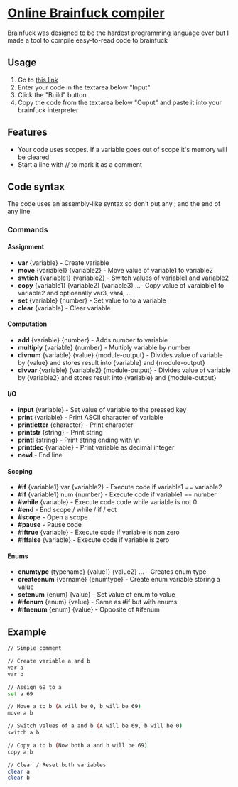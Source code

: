 # [Online Brainfuck compiler](https://antosser.github.io/brainfuck-compiler-web/)
Brainfuck was designed to be the hardest programming language ever but I made a tool to compile easy-to-read code to brainfuck

## Usage
1. Go to [this link](https://antosser.github.io/brainfuck-compiler-web/)
2. Enter your code in the textarea below "Input"
3. Click the "Build" button
4. Copy the code from the textarea below "Ouput" and paste it into your brainfuck interpreter

## Features
- Your code uses scopes. If a variable goes out of scope it's memory will be cleared
- Start a line with // to mark it as a comment

## Code syntax
The code uses an assembly-like syntax so don't put any ; and the end of any line

### Commands
#### Assignment
- **var** {variable} - Create variable
- **move** {variable1} {variable2} - Move value of variable1 to variable2
- **swtich** {variable1} {variable2} - Switch values of variable1 and variable2
- **copy** {variable1} {variable2} (variable3) ...- Copy value of varaiable1 to variable2 and optioanally var3, var4, ...
- **set** {variable} {number} - Set value to to a variable
- **clear** {variable} - Clear variable

#### Computation
- **add** {variable} {number} - Adds number to variable
- **multiply** {variable} {number} - Multiply variable by number
- **divnum** {variable} {value} {module-output} - Divides value of variable by {value} and stores result into {variable} and {module-output}
- **divvar** {variable} {variable2} {module-output} - Divides value of variable by {variable2} and stores result into {variable} and {module-output}

#### I/O
- **input** {variable} - Set value of variable to the pressed key
- **print** {variable} - Print ASCII character of variable
- **printletter** {character} - Print character
- **printstr** {string} - Print string
- **printl** {string} - Print string ending with \n
- **printdec** {variable} - Print variable as decimal integer
- **newl** - End line

#### Scoping
- **#if** {variable1} var {variable2} - Execute code if variable1 == variable2
- **#if** {variable1} num {number} - Execute code if variable1 == number
- **#while** {variable} - Execute code code while variable is not 0
- **#end** - End scope / while / if / ect
- **#scope** - Open a scope
- **#pause** - Pause code
- **#iftrue** {variable} - Execute code if variable is non zero
- **#iffalse** {variable} - Execute code if variable is zero

#### Enums
- **enumtype** {typename} {value1} {value2} ... - Creates enum type
- **createenum** {varname} {enumtype} - Create enum variable storing a value
- **setenum** {enum} {value} - Set value of enum to value
- **#ifenum** {enum} {value} - Same as #if but with enums
- **#ifnenum** {enum} {value} - Opposite of #ifenum

## Example
```bash
// Simple comment

// Create variable a and b
var a
var b

// Assign 69 to a
set a 69

// Move a to b (A will be 0, b will be 69)
move a b

// Switch values of a and b (A will be 69, b will be 0)
switch a b

// Copy a to b (Now both a and b will be 69)
copy a b

// Clear / Reset both variables
clear a
clear b
```
